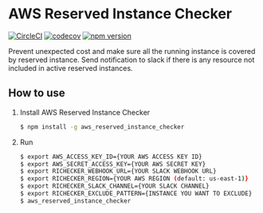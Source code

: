# AWS Reserved Instance Checker
[![CircleCI](https://circleci.com/gh/kirkchen/aws_reserved_instance_checker.svg?style=shield)](https://circleci.com/gh/kirkchen/aws_reserved_instance_checker)
[![codecov](https://codecov.io/gh/kirkchen/aws_reserved_instance_checker/branch/master/graph/badge.svg)](https://codecov.io/gh/kirkchen/aws_reserved_instance_checker)
[![npm version](https://badge.fury.io/js/aws_reserved_instance_checker.svg)](https://badge.fury.io/js/aws_reserved_instance_checker)

Prevent unexpected cost and make sure all the running instance is covered by reserved instance. Send notification to slack if there is any resource not included in active reserved instances.

## How to use

1. Install AWS Reserved Instance Checker

    ``` bash
    $ npm install -g aws_reserved_instance_checker
    ```

1. Run 

    ``` bash
    $ export AWS_ACCESS_KEY_ID={YOUR AWS ACCESS KEY ID}
    $ export AWS_SECRET_ACCESS_KEY={YOUR AWS SECRET KEY}
    $ export RICHECKER_WEBHOOK_URL={YOUR SLACK WEBHOOK URL}
    $ export RICHECKER_REGION={YOUR AWS REGION (default: us-east-1)}    # Optional
    $ export RICHECKER_SLACK_CHANNEL={YOUR SLACK CHANNEL}               # Optional
    $ export RICHECKER_EXCLUDE_PATTERN={INSTANCE YOU WANT TO EXCLUDE}   # Optional
    $ aws_reserved_instance_checker
    ```